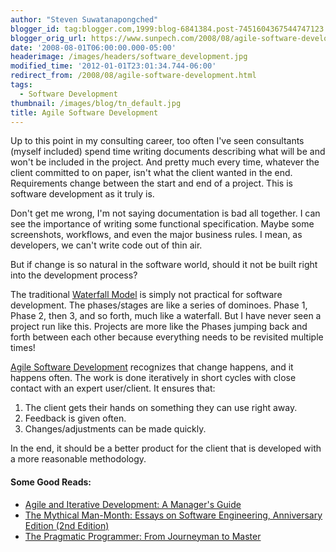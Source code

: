 ```yaml
---
author: "Steven Suwatanapongched"
blogger_id: tag:blogger.com,1999:blog-6841384.post-7451604367544747123
blogger_orig_url: https://www.sunpech.com/2008/08/agile-software-development.html
date: '2008-08-01T06:00:00.000-05:00'
headerimage: /images/headers/software_development.jpg
modified_time: '2012-01-01T23:01:34.744-06:00'
redirect_from: /2008/08/agile-software-development.html
tags:
  - Software Development
thumbnail: /images/blog/tn_default.jpg
title: Agile Software Development
---
```



Up to this point in my consulting career, too often I've seen consultants (myself included) spend time writing documents describing what will be and won't be included in the project.  And pretty much every time, whatever the client committed to on paper, isn't what the client wanted in the end.  Requirements change between the start and end of a project.  This is software development as it truly is.

Don't get me wrong, I'm not saying documentation is bad all together.  I can see the importance of writing some functional specification.  Maybe some screenshots, workflows, and even the major business rules.  I mean, as developers, we can't write code out of thin air.

But if change is so natural in the software world, should it not be built right into the development process?  

The traditional [Waterfall Model](https://en.wikipedia.org/wiki/Waterfall_model) is simply not practical for software development.  The phases/stages are like a series of dominoes.  Phase 1, Phase 2, then 3, and so forth, much like a waterfall.  But I have never seen a project run like this.  Projects are more like the Phases jumping back and forth between each other because everything needs to be revisited multiple times!

[Agile Software Development](https://en.wikipedia.org/wiki/Agile_Software_Development) recognizes that change happens, and it happens often.  The work is done iteratively in short cycles with close contact with an expert user/client.  It ensures that:

  1. The client gets their hands on something they can use right away.
  2. Feedback is given often.
  3. Changes/adjustments can be made quickly.


In the end, it should be a better product for the client that is developed with a more reasonable methodology.

#### Some Good Reads:

* [Agile and Iterative Development: A Manager's Guide](https://www.amazon.com/gp/product/B000OZ0NM6?ie=UTF8&tag=sunpech-20&linkCode=as2&camp=1789&creative=9325&creativeASIN=B000OZ0NM6)
* [The Mythical Man-Month: Essays on Software Engineering, Anniversary Edition (2nd Edition)](https://www.amazon.com/gp/product/0201835959?ie=UTF8&tag=sunpech-20&linkCode=as2&camp=1789&creative=9325&creativeASIN=0201835959)
* [The Pragmatic Programmer: From Journeyman to Master](https://www.amazon.com/gp/product/020161622X?ie=UTF8&tag=sunpech-20&linkCode=as2&camp=1789&creative=9325&creativeASIN=020161622X)